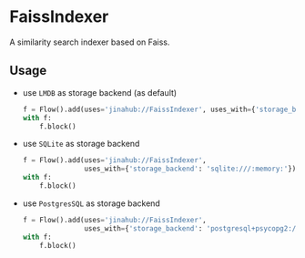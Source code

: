 # FaissIndexer

A similarity search indexer based on Faiss.

## Usage

- use ``LMDB`` as storage backend (as default)
    ```python
    f = Flow().add(uses='jinahub://FaissIndexer', uses_with={'storage_backend': 'lmdb'})
    with f:
        f.block()
    ```

- use ``SQLite`` as storage backend
    ```python
    f = Flow().add(uses='jinahub://FaissIndexer',
                   uses_with={'storage_backend': 'sqlite:///:memory:'})
    with f:
        f.block()
    ```

- use ``PostgresSQL`` as storage backend
    ```python
    f = Flow().add(uses='jinahub://FaissIndexer',
                   uses_with={'storage_backend': 'postgresql+psycopg2://postgres:123456@127.0.0.1/postgres'})
    with f:
        f.block()
    ```
